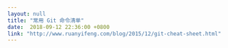 ```yaml
---
layout: null
title: "常用 Git 命令清单"
date:  2018-09-12 22:36:00 +0800
link: "http://www.ruanyifeng.com/blog/2015/12/git-cheat-sheet.html"
---
```


